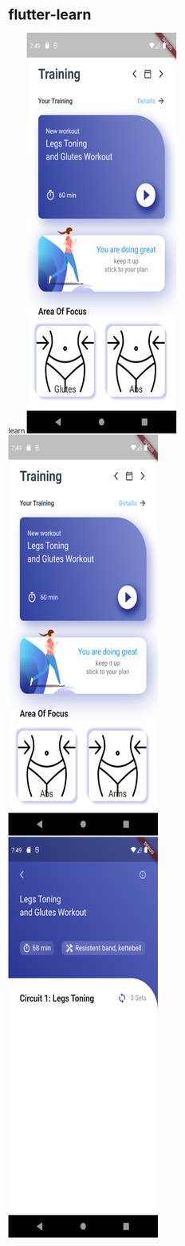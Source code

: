 # flutter-learn
learn
<img src ="images/img1.png" width= "300" height="800">
<img src ="images/img2.png" width= "300" height="800">
<img src ="images/img3.png" width= "300" height="800">